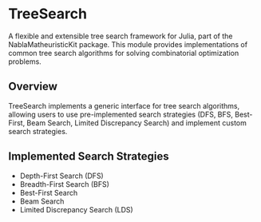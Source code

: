 # TreeSearch

A flexible and extensible tree search framework for Julia, part of the NablaMatheuristicKit package. This module provides implementations of common tree search algorithms for solving combinatorial optimization problems.

## Overview

TreeSearch implements a generic interface for tree search algorithms, allowing users to use pre-implemented search strategies (DFS, BFS, Best-First, Beam Search, Limited Discrepancy Search) and implement custom search strategies.


## Implemented Search Strategies

- Depth-First Search (DFS)
- Breadth-First Search (BFS)
- Best-First Search
- Beam Search
- Limited Discrepancy Search (LDS)
